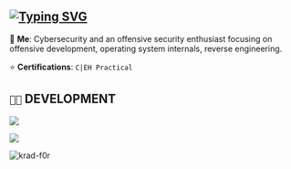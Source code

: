 ## [![Typing SVG](https://readme-typing-svg.demolab.com?font=Iosevka&size=30&duration=2000&pause=2000&color=41B883&vCenter=true&width=210&height=35&lines=hey%2C+it's+Kradd+)](https://git.io/typing-svg)


💬 **Me**: Cybersecurity and an offensive security enthusiast focusing on offensive development, operating system internals, reverse engineering.


⭐ **Certifications**: `C|EH Practical`


## `👨‍💻` DEVELOPMENT
[![](https://skillicons.dev/icons?i=c,cpp,python,bash,powershell,visualstudio,vscode,linux)](https://skillicons.dev)

[![](https://visitcount.itsvg.in/api?id=Lavender-exe&icon=7&color=8)](https://visitcount.itsvg.in)

<p align="left"> <img src="https://komarev.com/ghpvc/?username=krad-f0r&label=Profile%20views&color=0e75b6&style=flat" alt="krad-f0r" /> </p>
